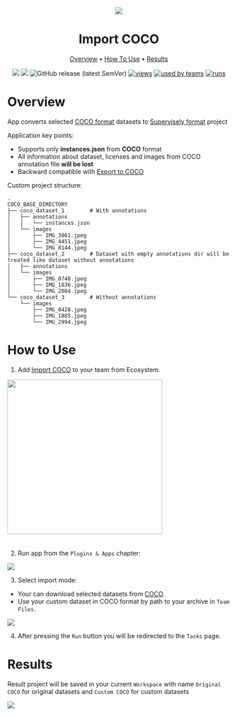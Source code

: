 <div align="center" markdown>
<img src="https://i.imgur.com/KIRxlH0.png"/>


# Import COCO

<p align="center">
  <a href="#Overview">Overview</a> •
  <a href="#How-To-Use">How To Use</a> •
  <a href="#Results">Results</a>
</p>

[![](https://img.shields.io/badge/supervisely-ecosystem-brightgreen)](https://ecosystem.supervise.ly/apps/supervisely-ecosystem/import-coco)
[![](https://img.shields.io/badge/slack-chat-green.svg?logo=slack)](https://supervise.ly/slack)
![GitHub release (latest SemVer)](https://img.shields.io/github/v/release/supervisely-ecosystem/import-coco)
[![views](https://app.supervise.ly/public/api/v3/ecosystem.counters?repo=supervisely-ecosystem/import-coco&counter=views&label=views)](https://supervise.ly)
[![used by teams](https://app.supervise.ly/public/api/v3/ecosystem.counters?repo=supervisely-ecosystem/import-coco&counter=downloads&label=used%20by%20teams)](https://supervise.ly)
[![runs](https://app.supervise.ly/public/api/v3/ecosystem.counters?repo=supervisely-ecosystem/import-coco&counter=runs&label=runs&123)](https://supervise.ly)

</div>

# Overview

App converts selected [COCO format](https://cocodataset.org/#home) datasets to [Supervisely format](https://docs.supervise.ly/data-organization/00_ann_format_navi) project

Application key points:  
- Supports only **instances.json** from **COCO** format
- All information about dataset, licenses and images from COCO annotation file **will be lost**
- Backward compatible with [Export to COCO](https://github.com/supervisely-ecosystem/export-to-coco)

Custom project structure:
```
.
COCO_BASE_DIRECTORY
├── coco_dataset_1        # With annotations
│   ├── annotations
│   │   └── instances.json
│   └── images
│       ├── IMG_3861.jpeg
│       ├── IMG_4451.jpeg
│       └── IMG_8144.jpeg
├── coco_dataset_2        # Dataset with empty annotations dir will be treated like dataset without annotations
│   ├── annotations
│   └── images
│       ├── IMG_0748.jpeg
│       ├── IMG_1836.jpeg
│       └── IMG_2084.jpeg
└── coco_dataset_3        # Without annotations
    └── images
        ├── IMG_0428.jpeg
        ├── IMG_1885.jpeg
        └── IMG_2994.jpeg
```

# How to Use
1. Add [Import COCO](https://ecosystem.supervise.ly/apps/import-coco) to your team from Ecosystem.

<img data-key="sly-module-link" data-module-slug="supervisely-ecosystem/import-coco" src="https://i.imgur.com/d6ilGDr.png" width="350px" style='padding-bottom: 20px'/>

2. Run app from the `Plugins & Apps` chapter:

<img src="https://i.imgur.com/2luJyn4.png"/>

3. Select import mode:

- Your can download selected datasets from [COCO](https://cocodataset.org/#download).  
- Use your custom dataset in COCO format by path to your archive in `Team Files`.

<img src="https://i.imgur.com/ikpsng9.png"/>

4. After pressing the `Run` button you will be redirected to the `Tasks` page.

# Results

Result project will be saved in your current `Workspace` with name `Original COCO` for original datasets and `Custom COCO` for custom datasets

<img src="https://i.imgur.com/BJuGxtL.png"/>
